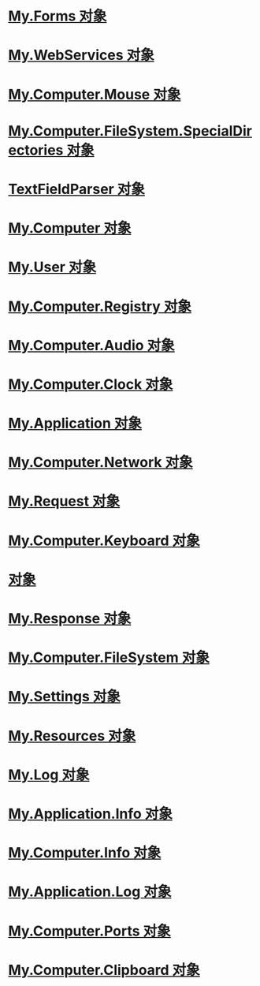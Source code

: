 # [My.Forms 对象](my-forms-object.md)
# [My.WebServices 对象](my-webservices-object.md)
# [My.Computer.Mouse 对象](my-computer-mouse-object.md)
# [My.Computer.FileSystem.SpecialDirectories 对象](my-computer-filesystem-specialdirectories-object.md)
# [TextFieldParser 对象](textfieldparser-object.md)
# [My.Computer 对象](my-computer-object.md)
# [My.User 对象](my-user-object.md)
# [My.Computer.Registry 对象](my-computer-registry-object.md)
# [My.Computer.Audio 对象](my-computer-audio-object.md)
# [My.Computer.Clock 对象](my-computer-clock-object.md)
# [My.Application 对象](my-application-object.md)
# [My.Computer.Network 对象](my-computer-network-object.md)
# [My.Request 对象](my-request-object.md)
# [My.Computer.Keyboard 对象](my-computer-keyboard-object.md)
# [对象](index.md)
# [My.Response 对象](my-response-object.md)
# [My.Computer.FileSystem 对象](my-computer-filesystem-object.md)
# [My.Settings 对象](my-settings-object.md)
# [My.Resources 对象](my-resources-object.md)
# [My.Log 对象](my-log-object.md)
# [My.Application.Info 对象](my-application-info-object.md)
# [My.Computer.Info 对象](my-computer-info-object.md)
# [My.Application.Log 对象](my-application-log-object.md)
# [My.Computer.Ports 对象](my-computer-ports-object.md)
# [My.Computer.Clipboard 对象](my-computer-clipboard-object.md)
